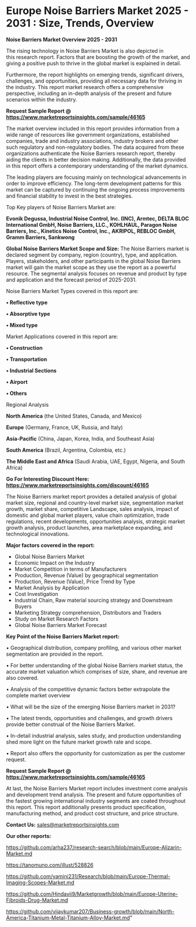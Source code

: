 # Europe Noise Barriers Market 2025 - 2031 : Size, Trends, Overview

<Strong> Noise Barriers Market Overview 2025 - 2031</strong>

The rising technology in Noise Barriers Market is also depicted in this research report. Factors that are boosting the growth of the market, and giving a positive push to thrive in the global market is explained in detail.

Furthermore, the report highlights on emerging trends, significant drivers, challenges, and opportunities, providing all necessary data for thriving in the industry. This report market research offers a comprehensive perspective, including an in-depth analysis of the present and future scenarios within the industry.

<strong>Request Sample Report @ <a href=https://www.marketreportsinsights.com/sample/46165>https://www.marketreportsinsights.com/sample/46165</a></strong>

The market overview included in this report provides information from a wide range of resources like government organizations, established companies, trade and industry associations, industry brokers and other such regulatory and non-regulatory bodies. The data acquired from these organizations authenticate the Noise Barriers research report, thereby aiding the clients in better decision making. Additionally, the data provided in this report offers a contemporary understanding of the market dynamics.

The leading players are focusing mainly on technological advancements in order to improve efficiency. The long-term development patterns for this market can be captured by continuing the ongoing process improvements and financial stability to invest in the best strategies.

Top Key players of Noise Barriers Market are:

<strong>Evonik Degussa, Industrial Noise Control, Inc. (INC), Armtec, DELTA BLOC International GmbH, Noise Barriers, LLC., KOHLHAUL, Paragon Noise Barriers, Inc., Kinetics Noise Control, Inc., AKRIPOL, REBLOC GmbH, Gramm Barriers, Sankwong</strong>

<strong><b>Global Noise Barriers Market Scope and Size:</b></strong>
The Noise Barriers market is declared segment by company, region (country), type, and application. Players, stakeholders, and other participants in the global Noise Barriers market will gain the market scope as they use the report as a powerful resource. The segmental analysis focuses on revenue and product by type and application and the forecast period of 2025-2031.

Noise Barriers Market Types covered in this report are:

<strong>•  Reflective type

•  Absorptive type

•  Mixed type</strong>

Market Applications covered in this report are:

<strong>•  Construction

•  Transportation

•  Industrial Sections

•  Airport

•  Others</strong> 

Regional Analysis

<strong>North America</strong> (the United States, Canada, and Mexico)

<strong>Europe</strong> (Germany, France, UK, Russia, and Italy)

<strong>Asia-Pacific</strong> (China, Japan, Korea, India, and Southeast Asia)

<strong>South America</strong> (Brazil, Argentina, Colombia, etc.)

<strong>The Middle East and Africa</strong> (Saudi Arabia, UAE, Egypt, Nigeria, and South Africa)

<strong>Go For Interesting Discount Here: <a href=https://www.marketreportsinsights.com/discount/46165>https://www.marketreportsinsights.com/discount/46165</a></strong>

The Noise Barriers market report provides a detailed analysis of global market size, regional and country-level market size, segmentation market growth, market share, competitive Landscape, sales analysis, impact of domestic and global market players, value chain optimization, trade regulations, recent developments, opportunities analysis, strategic market growth analysis, product launches, area marketplace expanding, and technological innovations.

<strong><b>Major factors covered in the report:</b></strong>
<ul>
  <li>Global Noise Barriers Market </li>
  <li>Economic Impact on the Industry</li>
  <li>Market Competition in terms of Manufacturers</li>
  <li>Production, Revenue (Value) by geographical segmentation</li>
  <li>Production, Revenue (Value), Price Trend by Type</li>
  <li>Market Analysis by Application</li>
  <li>Cost Investigation</li>
  <li>Industrial Chain, Raw material sourcing strategy and Downstream Buyers</li>
  <li>Marketing Strategy comprehension, Distributors and Traders</li>
  <li>Study on Market Research Factors</li>
  <li>Global Noise Barriers Market Forecast</li>
</ul>

<strong><b>Key Point of the Noise Barriers Market report:</b></strong>

• Geographical distribution, company profiling, and various other market segmentation are provided in the report.

• For better understanding of the global Noise Barriers market status, the accurate market valuation which comprises of size, share, and revenue are also covered.

• Analysis of the competitive dynamic factors better extrapolate the complete market overview

• What will be the size of the emerging Noise Barriers market in 2031?

• The latest trends, opportunities and challenges, and growth drivers provide better construal of the Noise Barriers Market.

• In-detail industrial analysis, sales study, and production understanding shed more light on the future market growth rate and scope.

• Report also offers the opportunity for customization as per the customer request.

<strong>Request Sample Report @ <a href=https://www.marketreportsinsights.com/sample/46165>https://www.marketreportsinsights.com/sample/46165</a></strong>

At last, the Noise Barriers Market report includes investment come analysis and development trend analysis. The present and future opportunities of the fastest growing international industry segments are coated throughout this report. This report additionally presents product specification, manufacturing method, and product cost structure, and price structure.

<strong>Contact Us:</strong>
sales@marketreportsinsights.com

<strong>Our other reports:</strong>

<a href=https://github.com/arha237/research-search/blob/main/Europe-Alizarin-Market.md>https://github.com/arha237/research-search/blob/main/Europe-Alizarin-Market.md</a>

<a href=https://tanomuno.com/illust/528826>https://tanomuno.com/illust/528826</a>

<a href=https://github.com/yamini231/Research/blob/main/Europe-Thermal-Imaging-Scopes-Market.md>https://github.com/yamini231/Research/blob/main/Europe-Thermal-Imaging-Scopes-Market.md</a>

<a href=https://github.com/Hindavii9/Marketgrowth/blob/main/Europe-Uterine-Fibroids-Drug-Market.md>https://github.com/Hindavii9/Marketgrowth/blob/main/Europe-Uterine-Fibroids-Drug-Market.md</a>

<a href=https://github.com/vijaykumar207/Business-growth/blob/main/North-America-Titanium-Metal-Titanium-Alloy-Market.md>https://github.com/vijaykumar207/Business-growth/blob/main/North-America-Titanium-Metal-Titanium-Alloy-Market.md</a>"
